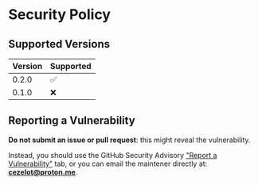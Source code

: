 # Security Policy

## Supported Versions

| Version | Supported          |
| ------- | ------------------ |
| 0.2.0   | :white_check_mark: |
| 0.1.0   | :x:                |

## Reporting a Vulnerability

**Do not submit an issue or pull request**: this might reveal the vulnerability.

Instead, you should use the GitHub Security Advisory ["Report a Vulnerability"](https://github.com/cezelot/eve/security/advisories/new)
tab, or you can email the maintener directly at: [**cezelot@proton.me**](mailto:cezelot@proton.me).
